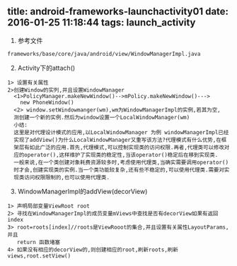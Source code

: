 title: android-frameworks-launchactivity01
date: 2016-01-25 11:18:44
tags: launch_activity
---
1. 参考文件
```
frameworks/base/core/java/android/view/WindowManagerImpl.java
```
2.  Activity下的attach()
```
1> 设置有关属性
2>创建Window的实列,并且设置WindowManager
  <1>PolicyManager.makeNewWindow()-->mPolicy.makeNewWindow()--->
    new PhoneWindow()
  <2> window.setWindowmanger(wm),wm为WindowManagerImpl的实例,若其为空,
  测创建一个新的实例.然后为window设置一个LocalWindowManager(wm)
  小结:
  这里是对代理设计模式的应用,以LocalWindowManager 为例 windowManagerImpl已经
  实现了addView()为什么LocalWindowManager又重写该方法?代理模式有什么优势,在框
  架层有如此广泛的应用.首先,代理模式,可以控制实现类的访问权限.再者,代理类可以修改对
  应的operator(),这样维护了实现类的稳定性,当该operator()稳定后在移到实现类.
  一般来说,在一个类创建对象耗费资源较多时,考虑使用代理类,当确实需要调用operator()
  时才会,创建实现类的实例.当一个类功能较复杂,还有些不稳定的,可以使用代理类.需要对实
  现类访问权限限制的,也可以使用代理类.
```
3. WindowManagerImpl的addView(decorView)
```
1> 声明局部变量ViewRoot root
2> 寻找在WindowManagerImpl的成员变量mViews中查找是否有decorView如果有返回index
3> root=roots[index]//roots是ViewRooot的集合,并且设置有关属性LayoutParams,并且
   return 函数堵塞
4> 如果没有相应的decorView的,则创建相应的root,刷新roots,刷新views,root.setView()
```
